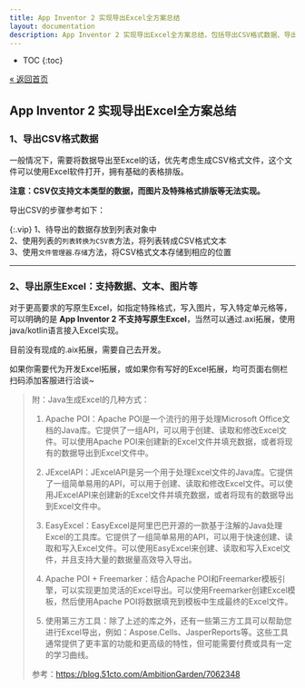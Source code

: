 ```yaml
---
title: App Inventor 2 实现导出Excel全方案总结
layout: documentation
description: App Inventor 2 实现导出Excel全方案总结，包括导出CSV格式数据、导出原生Excel，支持数据、文本、图片等，编写拓展。
---
```


* TOC
{:toc}

[&laquo; 返回首页](index.html)

## App Inventor 2 实现导出Excel全方案总结

### 1、导出CSV格式数据

一般情况下，需要将数据导出至Excel的话，优先考虑生成CSV格式文件，这个文件可以使用Excel软件打开，拥有基础的表格排版。

**注意：CSV仅支持文本类型的数据，而图片及特殊格式排版等无法实现。**

导出CSV的步骤参考如下：

{:.vip}
1、待导出的数据存放到列表对象中 <br/>
2、使用列表的`列表转换为CSV表`方法，将列表转成CSV格式文本 <br/>
3、使用`文件管理器`.`存储`方法，将CSV格式文本存储到相应的位置 <br/>

<!--收费数据导出拓展：https://community.kodular.io/t/paid-datatables-extension-create-custom-html-tables-and-export-to-excel-pdf-csv/172431-->

***
### 2、导出原生Excel：支持数据、文本、图片等

对于更高要求的写原生Excel，如指定特殊格式，写入图片，写入特定单元格等，可以明确的是 **App Inventor 2 不支持写原生Excel**，当然可以通过.axi拓展，使用java/kotlin语言接入Excel实现。

目前没有现成的.aix拓展，需要自己去开发。

如果你需要代为开发Excel拓展，或如果你有写好的Excel拓展，均可页面右侧栏扫码添加客服进行洽谈~

> 附：Java生成Excel的几种方式：
> 
> 1. Apache POI：Apache POI是一个流行的用于处理Microsoft Office文档的Java库。它提供了一组API，可以用于创建、读取和修改Excel文件。可以使用Apache POI来创建新的Excel文件并填充数据，或者将现有的数据导出到Excel文件中。
> 
> 1. JExcelAPI：JExcelAPI是另一个用于处理Excel文件的Java库。它提供了一组简单易用的API，可以用于创建、读取和修改Excel文件。可以使用JExcelAPI来创建新的Excel文件并填充数据，或者将现有的数据导出到Excel文件中。
> 
> 1. EasyExcel：EasyExcel是阿里巴巴开源的一款基于注解的Java处理Excel的工具库。它提供了一组简单易用的API，可以用于快速创建、读取和写入Excel文件。可以使用EasyExcel来创建、读取和写入Excel文件，并且支持大量的数据量高效导入导出。
> 
> 1. Apache POI + Freemarker：结合Apache POI和Freemarker模板引擎，可以实现更加灵活的Excel导出。可以使用Freemarker创建Excel模板，然后使用Apache POI将数据填充到模板中生成最终的Excel文件。
> 
> 1. 使用第三方工具：除了上述的库之外，还有一些第三方工具可以帮助您进行Excel导出，例如：Aspose.Cells、JasperReports等。这些工具通常提供了更丰富的功能和更高级的特性，但可能需要付费或具有一定的学习曲线。
> 
> 参考：https://blog.51cto.com/AmbitionGarden/7062348
